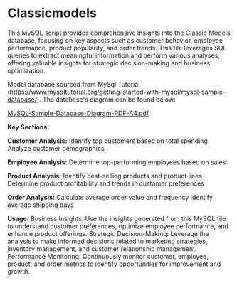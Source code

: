 # Classicmodels

This MySQL script provides comprehensive insights into the Classic Models database, focusing on key aspects such as customer behavior, employee performance, product popularity, and order trends. This file leverages SQL queries to extract meaningful information and perform various analyses, offering valuable insights for strategic decision-making and business optimization.

Model database sourced from MySql Tutorial (https://www.mysqltutorial.org/getting-started-with-mysql/mysql-sample-database/). The database's diagram can be found below:

[MySQL-Sample-Database-Diagram-PDF-A4.pdf](https://github.com/hanhatnguyendo/Classicmodels/files/14231670/MySQL-Sample-Database-Diagram-PDF-A4.pdf)


**Key Sections:**

**Customer Analysis:**
  Identify top customers based on total spending
  Analyze customer demographics

**Employee Analysis:**
  Determine top-performing employees based on sales 
  
**Product Analysis:**
  Identify best-selling products and product lines
  Determine product profitability and trends in customer preferences
  
**Order Analysis:**
  Calculate average order value and frequency
  Identify average shipping days
  

**Usage:**
Business Insights: Use the insights generated from this MySQL file to understand customer preferences, optimize employee performance, and enhance product offerings.
Strategic Decision-Making: Leverage the analysis to make informed decisions related to marketing strategies, inventory management, and customer relationship management.
Performance Monitoring: Continuously monitor customer, employee, product, and order metrics to identify opportunities for improvement and growth.
